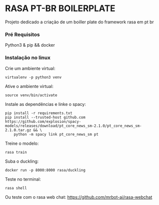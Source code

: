 # RASA PT-BR BOILERPLATE

Projeto dedicado a criação de um boiller plate do framework rasa em pt br

### Pré Requisitos

Python3 & pip && docker


### Instalação no linux

Crie um ambiente virtual:

```
virtualenv -p python3 venv
```

Ative o ambiente virtual:

```
source venv/bin/activate
```
Instale as dependências e linke o spacy:

```
pip install -r requirements.txt
pip install --trusted-host github.com https://github.com/explosion/spacy-models/releases/download/pt_core_news_sm-2.1.0/pt_core_news_sm-2.1.0.tar.gz && \
    python -m spacy link pt_core_news_sm pt

```
Treine o modelo:
```
rasa train
```
Suba o duckling:
```
docker run -p 8000:8000 rasa/duckling
```

Teste no terminal:
```
rasa shell
```
Ou teste com o rasa web chat:
https://github.com/mrbot-ai/rasa-webchat

